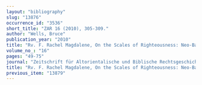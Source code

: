 ```yaml
---
layout: "bibliography"
slug: "13876"
occurrence_id: "3536"
short_title: "ZAR 16 (2010), 305-309."
author: "Wells, Bruce"
publication_year: "2010"
title: "Rv. F. Rachel Magdalene, On the Scales of Righteousness: Neo-Babylonian Trial Law and the Book of Job."
volume_no_: "16"
pages: "49-75"
journal: "Zeitschrift für Altorientalische und Biblische Rechtsgeschichte"
title: "Rv. F. Rachel Magdalene, On the Scales of Righteousness: Neo-Babylonian Trial Law and the Book of Job."
previous_item: "13879"
---
```

